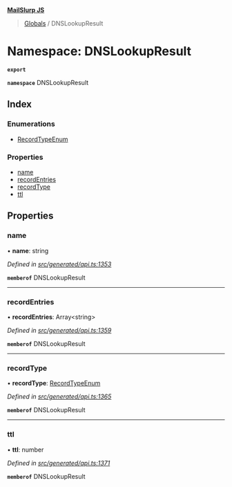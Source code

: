 **[MailSlurp JS](../README.md)**

> [Globals](../README.md) / DNSLookupResult

# Namespace: DNSLookupResult

**`export`** 

**`namespace`** DNSLookupResult

## Index

### Enumerations

* [RecordTypeEnum](../enums/dnslookupresult.recordtypeenum.md)

### Properties

* [name](dnslookupresult.md#name)
* [recordEntries](dnslookupresult.md#recordentries)
* [recordType](dnslookupresult.md#recordtype)
* [ttl](dnslookupresult.md#ttl)

## Properties

### name

•  **name**: string

*Defined in [src/generated/api.ts:1353](https://github.com/mailslurp/mailslurp-client/blob/37bf78e/src/generated/api.ts#L1353)*

**`memberof`** DNSLookupResult

___

### recordEntries

•  **recordEntries**: Array\<string>

*Defined in [src/generated/api.ts:1359](https://github.com/mailslurp/mailslurp-client/blob/37bf78e/src/generated/api.ts#L1359)*

**`memberof`** DNSLookupResult

___

### recordType

•  **recordType**: [RecordTypeEnum](../enums/dnslookupresult.recordtypeenum.md)

*Defined in [src/generated/api.ts:1365](https://github.com/mailslurp/mailslurp-client/blob/37bf78e/src/generated/api.ts#L1365)*

**`memberof`** DNSLookupResult

___

### ttl

•  **ttl**: number

*Defined in [src/generated/api.ts:1371](https://github.com/mailslurp/mailslurp-client/blob/37bf78e/src/generated/api.ts#L1371)*

**`memberof`** DNSLookupResult
